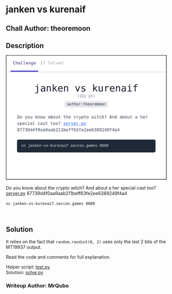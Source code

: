 # janken vs kurenaif
## Chall Author: theoremoon

## Description

![](./description_screenshot.png "Description")

Do you know about the crypto witch? And about a her special cast too? [server.py](./server.py) 87739d4f0aa9aab211beff63fe2ee6389249f4a4

`nc janken-vs-kurenaif.seccon.games 8080`

<br />

## Solution

It relies on the fact that `random.randint(0, 2)` uses only the last 2 bits of
the MT19937 output.

Read the code and comments for full explanation.

Helper script: [test.py](./test.py)\
Solution: [solve.py](./solve.py)

### Writeup Author: MrQubo
